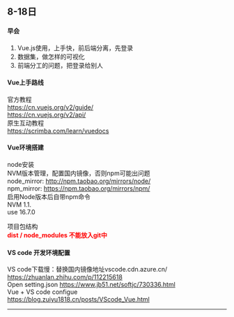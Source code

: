 
8-18日
------
#### 早会
1. Vue.js使用，上手快，前后端分离，先登录
2. 数据集，做怎样的可视化
3. 前端分工的问题，把登录给别人

#### Vue上手路线

官方教程  
https://cn.vuejs.org/v2/guide/  
https://cn.vuejs.org/v2/api/  
原生互动教程  
https://scrimba.com/learn/vuedocs

#### Vue环境搭建
node安装  
NVM版本管理，配置国内镜像，否则npm可能出问题  
node_mirror: http://npm.taobao.org/mirrors/node/  
npm_mirror: https://npm.taobao.org/mirrors/npm/  
启用Node版本后自带npm命令  
NVM 1.1.  
use 16.7.0  

项目包结构  
<font color=red>**dist / node_modules 不能放入git中**</font>  

#### VS code 开发环境配置
VS code下载慢：替换国内镜像地址vscode.cdn.azure.cn/  
https://zhuanlan.zhihu.com/p/112215618  
Open setting.json
https://www.jb51.net/softjc/730336.html  
Vue + VS code configue  
https://blog.zuiyu1818.cn/posts/VScode_Vue.html 
- - -
